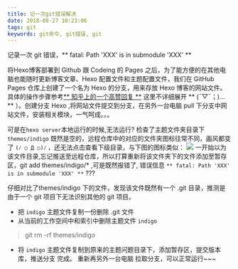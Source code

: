 ```yaml
---
title: 记一次git错误解决
date: 2018-08-27 10:23:06
tags: git
keywords: git命令, git错误, git
---
```

记录一次 git 错误，** fatal: Path 'XXX' is in submodule 'XXX' **
<!--more-->

将Hexo博客部署到 Github 跟 Codeing 的 Pages 之后，为了能方便的在其他电脑也能随时更新博客文章、Hexo 配置文件和主题配置文件，我们在 GitHub Pages 仓库上创建了一个名为 Hexo 的分支，用来存放 Hexo 博客的网站文件。具体的操作步骤参考[** 知乎上的一个高赞回复 **](https://www.zhihu.com/question/21193762) 这里不详细展开 ** (ˉ▽ˉ；)… ** ）。创建分支 Hexo ,将网站文件提交到分支，在另外一台电脑 pull 下分支中网站文件，安装相关模块，一气呵成。。。

可是在`hexo server`本地运行的时候,无法运行? 检查了主题文件夹目录下 `themes/indigo` 既然是空的，远程仓库中的对应的文件夹图标往常不同，画风都变了 `(ﾉ ○ Д ○)ﾉ` ，还无法点击查看下级目录，与下图的图标类似：
![](github显示.png)
一开始以为该文件目录,忘记推送至远程仓库，所以打算重新将该文件夹下的文件添加至暂存区，git add themes/indigo/* ,可是既然报错了, 错误信息 `** fatal: Path 'XXX' is in submodule 'XXX' **` ???

仔细对比了themes/indigo 下的文件，发现该文件既然有一个 .git 目录，推测是由于一个 git 项目下无法识别其他的 git 项目。

* 把 `indigo` 主题文件复制一份删除 .git 文件
* 从当前的工作空间中和索引中删除主题文件 `indigo`
>  git rm -rf themes/indigo

* 将 `indigo` 主题文件复制到原来的主题问题目录下，添加暂存区，提交版本库，推送分支
完成。
重新再另外一台电脑 拉取分支，可以正常运行~~~
<!-- {% img /github显示.png %} -->



